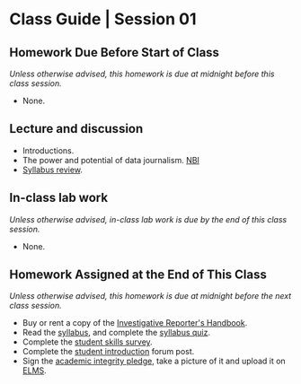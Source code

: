 # Class Guide | Session 01

## Homework Due Before Start of Class
*Unless otherwise advised, this homework is due at midnight before this class session.*   

* None.

## Lecture and discussion

* Introductions.
* The power and potential of data journalism. [NBI](01-files/national-bridge-inventory)
* [Syllabus review](../../README.md).

## In-class lab work
*Unless otherwise advised, in-class lab work is due by the end of this class session.*   

* None.

## Homework Assigned at the End of This Class
*Unless otherwise advised, this homework is due at midnight before the next class session.*   

* Buy or rent a copy of the [Investigative Reporter's Handbook](https://www.amazon.com/Investigative-Reporters-Handbook-Documents-Techniques/dp/0312589972).
* Read the [syllabus](../../README.md), and complete the [syllabus quiz](https://umd.instructure.com/courses/1259604/quizzes/1263657).
* Complete the [student skills survey](https://umd.instructure.com/courses/1259604/quizzes/1263662).
* Complete the [student introduction](https://umd.instructure.com/courses/1259604/discussion_topics/3575076) forum post.
* Sign the [academic integrity pledge](https://umd.instructure.com/courses/1259604/assignments/4811974), take a picture of it and upload it on [ELMS](https://umd.instructure.com/courses/1259604/assignments/4811974).
